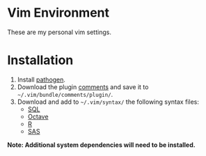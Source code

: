 # Vim Environment

These are my personal vim settings. 

# Installation

1. Install [pathogen].
2. Download the plugin [comments] and save it to `~/.vim/bundle/comments/plugin/`.
3. Download and add to `~/.vim/syntax/` the following syntax files:
	- [SQL]
	- [Octave]
	- [R]
	- [SAS]

**Note: Additional system dependencies will need to be installed.**

[pathogen]: https://github.com/tpope/vim-pathogen
[comments]: http://www.vim.org/scripts/script.php?script%5Fid=1528
[SQL]: http://www.vim.org/scripts/script.php?script_id=3702
[Octave]: http://www.vim.org/scripts/script.php?script_id=3600
[R]: http://www.vim.org/scripts/script.php?script_id=2984
[SAS]: http://www.vim.org/scripts/script.php?script_id=3522